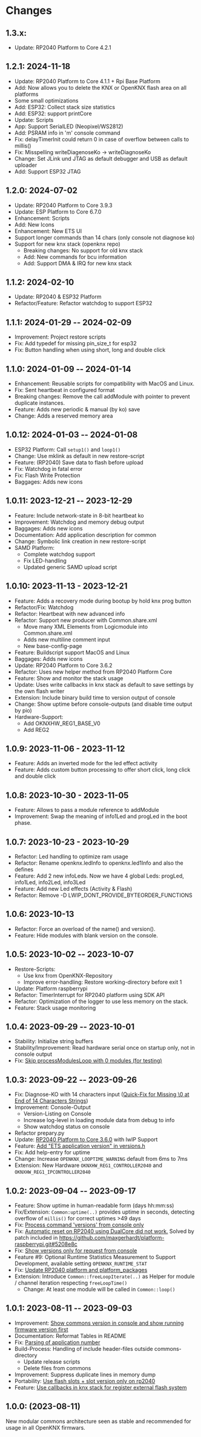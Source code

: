 # Changes

## 1.3.x:

* Update: RP2040 Platform to Core 4.2.1

## 1.2.1: 2024-11-18
* Update: RP2040 Platform to Core 4.1.1 + Rpi Base Platform
* Add: Now allows you to delete the KNX or OpenKNX flash area on all platforms
* Some small optimizations
* Add: ESP32: Collect stack size statistics
* Add: ESP32: support printCore
* Update: Scripts
* App: Support SerialLED (Neopixel/WS2812)
* Add: PSRAM info in 'm' console command
* Fix: delayTimerInit could return 0 in case of overflow between calls to millis()
* Fix: Misspelling writeDiagenoseKo -> writeDiagnoseKo
* Change: Set JLink und JTAG as default debugger and USB as default uploader
* Add: Support ESP32 JTAG

## 1.2.0: 2024-07-02
* Update: RP2040 Platform to Core 3.9.3
* Update: ESP Platform to Core 6.7.0
* Enhancement: Scripts
* Add: New Icons
* Enhancement: New ETS UI
* Support longer commands than 14 chars (only console not diagnose ko)
* Support for new knx stack (openknx repo)
  * Breaking changes: No support for old knx stack
  * Add: New commands for bcu information
  * Add: Support DMA & IRQ for new knx stack

## 1.1.2: 2024-02-10
* Update: RP2040 & ESP32 Platform
* Refactor/Feature: Refactor watchdog to support ESP32

## 1.1.1: 2024-01-29 -- 2024-02-09
* Improvement: Project restore scripts
* Fix: Add typedef for missing pin_size_t for esp32 
* Fix: Button handling when using short, long and double click

## 1.1.0: 2024-01-09 -- 2024-01-14
* Enhancement: Reusable scripts for compatibility with MacOS and Linux.
* Fix: Sent heartbeat in configured format
* Breaking changes: Remove the call addModule with pointer to prevent duplicate instances.
* Feature: Adds new periodic & manual (by ko) save
* Change: Adds a reserved memory area

## 1.0.12: 2024-01-03 -- 2024-01-08
* ESP32 Platform: Call `setup1()` and `loop1()`
* Change: Use mklink as default in new restore-script
* Feature: (RP2040) Save data to flash before upload
* Fix: Watchdog in fatal error
* Fix: Flash Write Protection
* Baggages: Adds new icons

## 1.0.11: 2023-12-21 -- 2023-12-29
* Feature: Include network-state in 8-bit heartbeat ko
* Improvement: Watchdog and memory debug output
* Baggages: Adds new icons
* Documentation: Add application description for common
* Change: Symbolic link creation in new restore-script
* SAMD Platform:
  * Complete watchdog support
  * Fix LED-handling
  * Updated generic SAMD upload script

## 1.0.10: 2023-11-13 - 2023-12-21
* Feature: Adds a recovery mode during bootup by hold knx prog button
* Refactor/Fix: Watchdog
* Refactor: Heartbeat with new advanced info
* Refactor: Support new producer with Common.share.xml
  * Move many XML Elements from Logicmodule into Common.share.xml
  * Adds new multiline comment input
  * New base-config-page
* Feature: Buildscript support MacOS and Linux
* Baggages: Adds new icons
* Update: RP2040 Platform to Core 3.6.2
* Refactor: Uses new helper method from RP2040 Platform Core
* Feature: Show and monitor the stack usage
* Update: Uses write callbacks in knx stack as default to save settings by the own flash writer
* Extension: Include binary build time to version output of console
* Change: Show uptime before console-outputs (and disable time output by pio)
* Hardware-Support:
  * Add OKNXHW_REG1_BASE_V0
  * Add REG2

## 1.0.9: 2023-11-06 - 2023-11-12
* Feature: Adds an inverted mode for the led effect activity
* Feature: Adds custom button processing to offer short click, long click and double click

## 1.0.8: 2023-10-30 - 2023-11-05
* Feature: Allows to pass a module reference to addModule
* Improvement: Swap the meaning of info1Led and progLed in the boot phase.

## 1.0.7: 2023-10-23 - 2023-10-29
* Refactor: Led handling to optimize ram usage
* Refactor: Rename openknx.ledInfo to openknx.led1Info and also the defines
* Feature: Add 2 new infoLeds. Now we have 4 global Leds: progLed, info1Led, info2Led, info3Led
* Feature: Add new Led effects (Activity & Flash)
* Refactor: Remove -D LWIP_DONT_PROVIDE_BYTEORDER_FUNCTIONS

## 1.0.6: 2023-10-13
* Refactor: Force an overload of the name() and version(). 
* Feature: Hide modules with blank version on the console.

## 1.0.5: 2023-10-02 -- 2023-10-07
* Restore-Scripts:
  * Use knx from OpenKNX-Repository
  * Improve error-handling: Restore working-directory before exit 1
* Update: Platform raspberrypi
* Refactor: TimerInterrupt for RP2040 platform using SDK API
* Refactor: Optimization of the logger to use less memory on the stack.
* Feature: Stack usage monitoring

## 1.0.4: 2023-09-29 -- 2023-10-01
* Stability: Initialize string buffers 
* Stability/Improvement: Read hardware serial once on startup only, not in console output
* Fix: [Skip processModulesLoop with 0 modules (for testing)](https://github.com/OpenKNX/OGM-Common/commit/c663b51cadbfc9ae9b2c9ca61a919f20e5632598)

## 1.0.3: 2023-09-22 -- 2023-09-26
* Fix: Diagnose-KO with 14 characters input ([Quick-Fix for Missing \0 at End of 14 Characters Strings](https://github.com/OpenKNX/OGM-Common/commit/ec3a31ef96d1b1af7b5327e356de78fcdc092293))
* Improvement: Console-Output
  * Version-Listing on Console
  * Increase log-level in loading module data from debug to info
  * Show watchdog status on console
* Refactor prepary.py
* Update: [RP2040 Platform to Core 3.6.0](https://github.com/OpenKNX/OGM-Common/commit/5c081a0c81b395fbeda5c7bbac025722a9efb410) with lwIP Support
* Feature: [Add "ETS application version" in versions.h](https://github.com/OpenKNX/OGM-Common/commit/42a2740591fc96ce435c4aa184e3582ee7b7f149)
* Fix: Add help-entry for uptime
* Change: Increase `OPENKNX_LOOPTIME_WARNING` default from 6ms to 7ms
* Extension: New Hardware `OKNXHW_REG1_CONTROLLER2040` and `OKNXHW_REG1_IPCONTROLLER2040`

## 1.0.2: 2023-09-04 -- 2023-09-17
* Feature: Show uptime in human-readable form (days hh:mm:ss)
* Fix/Extension: `Common:uptime(..)` provides uptime in seconds, detecting overflow of `millis()` for correct uptimes >49 days
* Fix: [Process command 'versions' from console only](https://github.com/OpenKNX/OGM-Common/commit/9576370424712666d5b24dcefb23062d2d4a4ca2)
* Fix: [Automatic reset on RP2040 using DualCore did not work.](https://github.com/OpenKNX/OGM-Common/commit/63258937b93dc46fbac401834a46a01faaae9b47) Solved by patch included in https://github.com/maxgerhardt/platform-raspberrypi.git#5208e8c
* Fix: [Show versions only for request from console](https://github.com/OpenKNX/OGM-Common/commit/76935a146fda62f25f3538abe97fe69110f2ed44)
* Feature #9: Optional Runtime Statistics Measurement to Support Development, available setting `OPENKNX_RUNTIME_STAT`
* Fix: [Update RP2040 platform and platform_packages](https://github.com/OpenKNX/OGM-Common/commit/90ebc9d4f7618a905ca8a38617a844ee7f130452)
* Extension: Introduce `Common::freeLoopIterate(..)` as Helper for module / channel iteration respecting `freeLoopTime()`
  * Change: At least one module will be called in `Common::loop()`

## 1.0.1: 2023-08-11 -- 2023-09-03
* Improvement: [Show commons version in console and show running firmware version first](https://github.com/OpenKNX/OGM-Common/commit/05c58c60fa8ffc4406be2c6e058be3110b2430e3)
* Documentation: Reformat Tables in README
* Fix: [Parsing of application number](https://github.com/OpenKNX/OGM-Common/commit/86f6f77f338c310ac4f687f9650e90a829e16a35)
* Build-Process: Handling of include header-files outside commons-directory
  * Update release scripts
  * Delete files from commons
* Improvement: Suppress duplicate lines in memory dump
* Portability: [Use flash slots + slot version only on rp2040](https://github.com/OpenKNX/OGM-Common/commit/6559af514074ed079aaade39f49230b42e5bcb62)
* Feature: [Use callbacks in knx stack for register external flash system](https://github.com/OpenKNX/OGM-Common/commit/c725bd94c6a3111cf39155e2c544984510b00bdc)

## 1.0.0: (2023-08-11)
New modular commons architecture seen as stable and recommended for usage in all OpenKNX firmwars. 